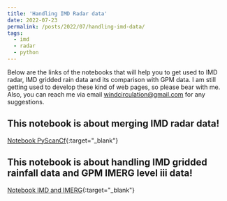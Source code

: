 ```yaml
---
title: 'Handling IMD Radar data'
date: 2022-07-23
permalink: /posts/2022/07/handling-imd-data/
tags:
  - imd
  - radar
  - python
---
```


Below are the links of the notebooks that will help you to get used to IMD radar, IMD gridded rain data and its comparison with GPM data. I am still getting used to develop these kind of web pages, so please bear with me. Also, you can reach me via email <a href = "mailto: windcirculation@gmail.com">windcirculation@gmail.com</a> for any suggestions.

This notebook is about merging IMD radar data!
------

[Notebook PyScanCf](https://syedha.com/imd/IMD_radar_data_pyscancf.html){:target="_blank"}

This notebook is about handling IMD gridded rainfall data and GPM IMERG level iii data!
------

[Notebook IMD and IMERG](https://syedha.com/imd/GPM_IMD_MATCH-Copy1.html){:target="_blank"}